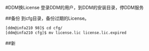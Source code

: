 #DDM换License
登录DDM的用户，到DDM的安装目录，停DDM服务


##备份
到cfg目录，备份过期的License。
```bash
[ddm@infa210 98]$ cd cfg/
[ddm@infa210 cfg]$ mv license.lic license.lic.expired
```

##新